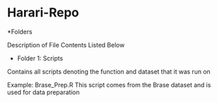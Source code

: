 # Harari-Repo
*Folders

Description of File Contents Listed Below

- Folder 1: Scripts

Contains all scripts denoting the function and dataset that it was run on

Example: Brase_Prep.R
  This script comes from the Brase dataset and is used for data preparation
  
